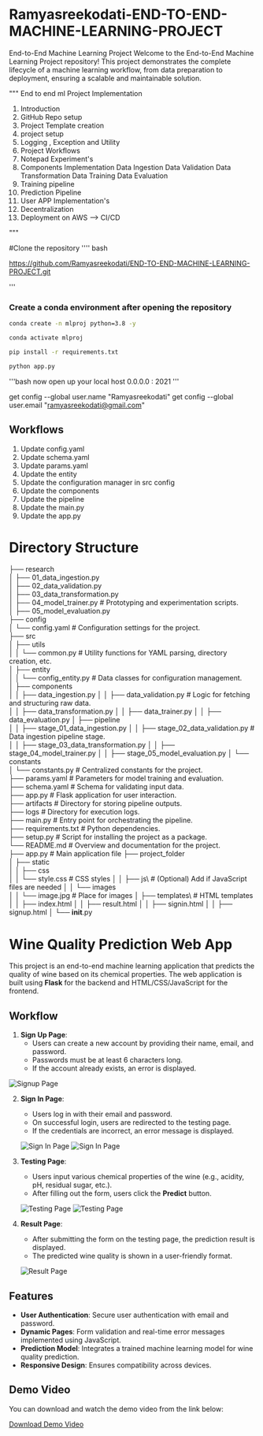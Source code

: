 # Ramyasreekodati-END-TO-END-MACHINE-LEARNING-PROJECT
End-to-End Machine Learning Project
Welcome to the End-to-End Machine Learning Project repository! This project demonstrates the complete lifecycle of a machine learning workflow, from data preparation to deployment, ensuring a scalable and maintainable solution.

""" 
End to end ml Project Implementation
1. Introduction
2. GitHub Repo setup
3. Project Template creation
4. project setup
5. Logging , Exception and Utility
6. Project Workflows
7. Notepad Experiment's
8. Components Implementation
	Data Ingestion
	Data Validation
	Data Transformation
	Data Training
	Data Evaluation
9.  Training pipeline
10. Prediction Pipeline
11. User APP Implementation's
12. Decentralization
13. Deployment on AWS --> CI/CD

"""

#Clone the repository
''''
bash

https://github.com/Ramyasreekodati/END-TO-END-MACHINE-LEARNING-PROJECT.git

'''

### Create a conda environment after opening the repository

```bash
conda create -n mlproj python=3.8 -y
```

```bash
conda activate mlproj
```

```bash
pip install -r requirements.txt
```

```bash
python app.py
```
'''bash
now open up your local host 0.0.0.0 : 2021
'''


get config --global user.name "Ramyasreekodati"
get config --global user.email "ramyasreekodati@gmail.com"

## Workflows

1. Update config.yaml
2. Update schema.yaml
3. Update params.yaml
4. Update the entity
5. Update the configuration manager in src config
6. Update the components
7. Update the pipeline 
8. Update the main.py
9. Update the app.py



# Directory Structure

├── research  
│   ├── 01_data_ingestion.py  
│   ├── 02_data_validation.py   
│   ├── 03_data_transformation.py   
│   ├── 04_model_trainer.py        # Prototyping and experimentation scripts.  
│   ├── 05_model_evaluation.py   
├── config  
│   └── config.yaml                # Configuration settings for the project.  
├── src  
│   ├── utils  
│   │   └── common.py              # Utility functions for YAML parsing, directory creation, etc.  
│   ├── entity  
│   │   └── config_entity.py       # Data classes for configuration management.  
│   ├── components  
│   │   ├── data_ingestion.py 
│   │   ├── data_validation.py      # Logic for fetching and structuring raw data.  
│   │   ├── data_transformation.py 
│   │   ├── data_trainer.py 
│   │   ├── data_evaluation.py 
│   ├── pipeline  
│   │   ├── stage_01_data_ingestion.py 
│   │   ├── stage_02_data_validation.py  # Data ingestion pipeline stage.  
│   │   ├── stage_03_data_transformation.py 
│   │   ├── stage_04_model_trainer.py 
│   │   ├── stage_05_model_evaluation.py 
│   └── constants  
│       └── constants.py           # Centralized constants for the project.  
├── params.yaml                    # Parameters for model training and evaluation.  
├── schema.yaml                    # Schema for validating input data.  
├── app.py                         # Flask application for user interaction.  
├── artifacts                      # Directory for storing pipeline outputs.  
├── logs                           # Directory for execution logs.  
├── main.py                        # Entry point for orchestrating the pipeline.  
├── requirements.txt               # Python dependencies.  
├── setup.py                       # Script for installing the project as a package.  
└── README.md                      # Overview and documentation for the project.  
├── app.py                           # Main application file
├── project_folder\
│   ├── static\
│   │    ├── css\
│   │         └── style.css            # CSS styles
│   │     ├── js\                      # (Optional) Add if JavaScript files are needed
│   │     └── images\
│   │         └── image.jpg            # Place for images
│   ├── templates\                   # HTML templates
│   │     ├── index.html
│   │     ├── result.html
│   │     ├── signin.html
│   │     ├── signup.html
│   └── __init__.py  

# Wine Quality Prediction Web App

This project is an end-to-end machine learning application that predicts the quality of wine based on its chemical properties. The web application is built using **Flask** for the backend and HTML/CSS/JavaScript for the frontend.

## Workflow

1. **Sign Up Page**:
   - Users can create a new account by providing their name, email, and password.
   - Passwords must be at least 6 characters long.
   - If the account already exists, an error is displayed.

   
![Signup Page](project_folder/static/web_images/singup_page.png)

2. **Sign In Page**:
   - Users log in with their email and password.
   - On successful login, users are redirected to the testing page.
   - If the credentials are incorrect, an error message is displayed.

   ![Sign In Page](project_folder/static/web_images/singin_page.png)
   ![Sign In Page](project_folder/static/web_images/singin_ofter_singup.png)

3. **Testing Page**:
   - Users input various chemical properties of the wine (e.g., acidity, pH, residual sugar, etc.).
   - After filling out the form, users click the **Predict** button.

   ![Testing Page](project_folder/static/web_images/testing_page.png)
   ![Testing Page](project_folder/static/web_images/predicting_result.png)

4. **Result Page**:
   - After submitting the form on the testing page, the prediction result is displayed.
   - The predicted wine quality is shown in a user-friendly format.

   ![Result Page](project_folder/static/web_images/result_page.png)

## Features

- **User Authentication**: Secure user authentication with email and password.
- **Dynamic Pages**: Form validation and real-time error messages implemented using JavaScript.
- **Prediction Model**: Integrates a trained machine learning model for wine quality prediction.
- **Responsive Design**: Ensures compatibility across devices.


## Demo Video

You can download and watch the demo video from the link below:

[Download Demo Video](https://github.com/Ramyasreekodati/END-TO-END-MACHINE-LEARNING-PROJECT/blob/main/project_folder/static/web_images/Demo%20vedio.mp4)












